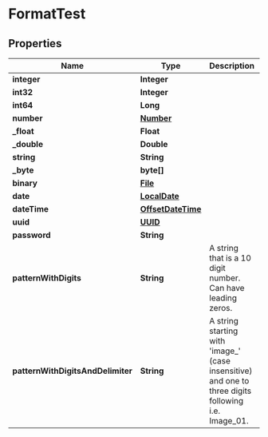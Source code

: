 

# FormatTest

## Properties

Name | Type | Description | Notes
------------ | ------------- | ------------- | -------------
**integer** | **Integer** |  |  [optional]
**int32** | **Integer** |  |  [optional]
**int64** | **Long** |  |  [optional]
**number** | [**Number**](Number.md) |  | 
**_float** | **Float** |  |  [optional]
**_double** | **Double** |  |  [optional]
**string** | **String** |  |  [optional]
**_byte** | **byte[]** |  | 
**binary** | [**File**](File.md) |  |  [optional]
**date** | [**LocalDate**](LocalDate.md) |  | 
**dateTime** | [**OffsetDateTime**](OffsetDateTime.md) |  |  [optional]
**uuid** | [**UUID**](UUID.md) |  |  [optional]
**password** | **String** |  | 
**patternWithDigits** | **String** | A string that is a 10 digit number. Can have leading zeros. |  [optional]
**patternWithDigitsAndDelimiter** | **String** | A string starting with &#39;image_&#39; (case insensitive) and one to three digits following i.e. Image_01. |  [optional]




